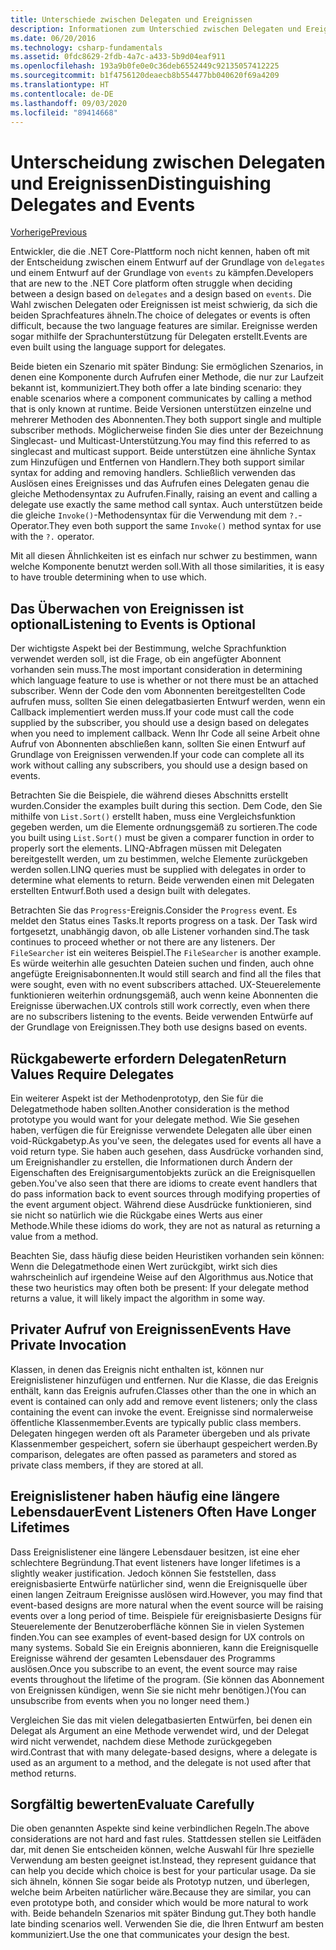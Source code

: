 ```yaml
---
title: Unterschiede zwischen Delegaten und Ereignissen
description: Informationen zum Unterschied zwischen Delegaten und Ereignissen und wann diese Features jeweils in .NET Core verwendet werden.
ms.date: 06/20/2016
ms.technology: csharp-fundamentals
ms.assetid: 0fdc8629-2fdb-4a7c-a433-5b9d04eaf911
ms.openlocfilehash: 193a9b0fe0e0c36deb6552449c92135057412225
ms.sourcegitcommit: b1f4756120deaecb8b554477bb040620f69a4209
ms.translationtype: HT
ms.contentlocale: de-DE
ms.lasthandoff: 09/03/2020
ms.locfileid: "89414668"
---
```

# <a name="distinguishing-delegates-and-events"></a><span data-ttu-id="ff632-103">Unterscheidung zwischen Delegaten und Ereignissen</span><span class="sxs-lookup"><span data-stu-id="ff632-103">Distinguishing Delegates and Events</span></span>

[<span data-ttu-id="ff632-104">Vorherige</span><span class="sxs-lookup"><span data-stu-id="ff632-104">Previous</span></span>](modern-events.md)

<span data-ttu-id="ff632-105">Entwickler, die die .NET Core-Plattform noch nicht kennen, haben oft mit der Entscheidung zwischen einem Entwurf auf der Grundlage von `delegates` und einem Entwurf auf der Grundlage von `events` zu kämpfen.</span><span class="sxs-lookup"><span data-stu-id="ff632-105">Developers that are new to the .NET Core platform often struggle when deciding between a design based on `delegates` and a design based on `events`.</span></span> <span data-ttu-id="ff632-106">Die Wahl zwischen Delegaten oder Ereignissen ist meist schwierig, da sich die beiden Sprachfeatures ähneln.</span><span class="sxs-lookup"><span data-stu-id="ff632-106">The choice of delegates or events is often difficult, because the two language features are similar.</span></span> <span data-ttu-id="ff632-107">Ereignisse werden sogar mithilfe der Sprachunterstützung für Delegaten erstellt.</span><span class="sxs-lookup"><span data-stu-id="ff632-107">Events are even built using the language support for delegates.</span></span>

<span data-ttu-id="ff632-108">Beide bieten ein Szenario mit später Bindung: Sie ermöglichen Szenarios, in denen eine Komponente durch Aufrufen einer Methode, die nur zur Laufzeit bekannt ist, kommuniziert.</span><span class="sxs-lookup"><span data-stu-id="ff632-108">They both offer a late binding scenario: they enable scenarios where a component communicates by calling a method that is only known at runtime.</span></span> <span data-ttu-id="ff632-109">Beide Versionen unterstützen einzelne und mehrerer Methoden des Abonnenten.</span><span class="sxs-lookup"><span data-stu-id="ff632-109">They both support single and multiple subscriber methods.</span></span> <span data-ttu-id="ff632-110">Möglicherweise finden Sie dies unter der Bezeichnung Singlecast- und Multicast-Unterstützung.</span><span class="sxs-lookup"><span data-stu-id="ff632-110">You may find this referred to as singlecast and multicast support.</span></span> <span data-ttu-id="ff632-111">Beide unterstützen eine ähnliche Syntax zum Hinzufügen und Entfernen von Handlern.</span><span class="sxs-lookup"><span data-stu-id="ff632-111">They both support similar syntax for adding and removing handlers.</span></span> <span data-ttu-id="ff632-112">Schließlich verwenden das Auslösen eines Ereignisses und das Aufrufen eines Delegaten genau die gleiche Methodensyntax zu Aufrufen.</span><span class="sxs-lookup"><span data-stu-id="ff632-112">Finally, raising an event and calling a delegate use exactly the same method call syntax.</span></span> <span data-ttu-id="ff632-113">Auch unterstützen beide die gleiche `Invoke()`-Methodensyntax für die Verwendung mit dem `?.`-Operator.</span><span class="sxs-lookup"><span data-stu-id="ff632-113">They even both support the same `Invoke()` method syntax for use with the `?.` operator.</span></span>

<span data-ttu-id="ff632-114">Mit all diesen Ähnlichkeiten ist es einfach nur schwer zu bestimmen, wann welche Komponente benutzt werden soll.</span><span class="sxs-lookup"><span data-stu-id="ff632-114">With all those similarities, it is easy to have trouble determining when to use which.</span></span>

## <a name="listening-to-events-is-optional"></a><span data-ttu-id="ff632-115">Das Überwachen von Ereignissen ist optional</span><span class="sxs-lookup"><span data-stu-id="ff632-115">Listening to Events is Optional</span></span>

<span data-ttu-id="ff632-116">Der wichtigste Aspekt bei der Bestimmung, welche Sprachfunktion verwendet werden soll, ist die Frage, ob ein angefügter Abonnent vorhanden sein muss.</span><span class="sxs-lookup"><span data-stu-id="ff632-116">The most important consideration in determining which language feature to use is whether or not there must be an attached subscriber.</span></span> <span data-ttu-id="ff632-117">Wenn der Code den vom Abonnenten bereitgestellten Code aufrufen muss, sollten Sie einen delegatbasierten Entwurf werden, wenn ein Callback implementiert werden muss.</span><span class="sxs-lookup"><span data-stu-id="ff632-117">If your code must call the code supplied by the subscriber, you should use a design based on delegates when you need to implement callback.</span></span> <span data-ttu-id="ff632-118">Wenn Ihr Code all seine Arbeit ohne Aufruf von Abonnenten abschließen kann, sollten Sie einen Entwurf auf Grundlage von Ereignissen verwenden.</span><span class="sxs-lookup"><span data-stu-id="ff632-118">If your code can complete all its work without calling any subscribers, you should use a design based on events.</span></span>

<span data-ttu-id="ff632-119">Betrachten Sie die Beispiele, die während dieses Abschnitts erstellt wurden.</span><span class="sxs-lookup"><span data-stu-id="ff632-119">Consider the examples built during this section.</span></span> <span data-ttu-id="ff632-120">Dem Code, den Sie mithilfe von `List.Sort()` erstellt haben, muss eine Vergleichsfunktion gegeben werden, um die Elemente ordnungsgemäß zu sortieren.</span><span class="sxs-lookup"><span data-stu-id="ff632-120">The code you built using `List.Sort()` must be given a comparer function in order to properly sort the elements.</span></span> <span data-ttu-id="ff632-121">LINQ-Abfragen müssen mit Delegaten bereitgestellt werden, um zu bestimmen, welche Elemente zurückgeben werden sollen.</span><span class="sxs-lookup"><span data-stu-id="ff632-121">LINQ queries must be supplied with delegates in order to determine what elements to return.</span></span> <span data-ttu-id="ff632-122">Beide verwenden einen mit Delegaten erstellten Entwurf.</span><span class="sxs-lookup"><span data-stu-id="ff632-122">Both used a design built with delegates.</span></span>

<span data-ttu-id="ff632-123">Betrachten Sie das `Progress`-Ereignis.</span><span class="sxs-lookup"><span data-stu-id="ff632-123">Consider the `Progress` event.</span></span> <span data-ttu-id="ff632-124">Es meldet den Status eines Tasks.</span><span class="sxs-lookup"><span data-stu-id="ff632-124">It reports progress on a task.</span></span>
<span data-ttu-id="ff632-125">Der Task wird fortgesetzt, unabhängig davon, ob alle Listener vorhanden sind.</span><span class="sxs-lookup"><span data-stu-id="ff632-125">The task continues to proceed whether or not there are any listeners.</span></span>
<span data-ttu-id="ff632-126">Der `FileSearcher` ist ein weiteres Beispiel.</span><span class="sxs-lookup"><span data-stu-id="ff632-126">The `FileSearcher` is another example.</span></span> <span data-ttu-id="ff632-127">Es würde weiterhin alle gesuchten Dateien suchen und finden, auch ohne angefügte Ereignisabonnenten.</span><span class="sxs-lookup"><span data-stu-id="ff632-127">It would still search and find all the files that were sought, even with no event subscribers attached.</span></span>
<span data-ttu-id="ff632-128">UX-Steuerelemente funktionieren weiterhin ordnungsgemäß, auch wenn keine Abonnenten die Ereignisse überwachen.</span><span class="sxs-lookup"><span data-stu-id="ff632-128">UX controls still work correctly, even when there are no subscribers listening to the events.</span></span> <span data-ttu-id="ff632-129">Beide verwenden Entwürfe auf der Grundlage von Ereignissen.</span><span class="sxs-lookup"><span data-stu-id="ff632-129">They both use designs based on events.</span></span>

## <a name="return-values-require-delegates"></a><span data-ttu-id="ff632-130">Rückgabewerte erfordern Delegaten</span><span class="sxs-lookup"><span data-stu-id="ff632-130">Return Values Require Delegates</span></span>

<span data-ttu-id="ff632-131">Ein weiterer Aspekt ist der Methodenprototyp, den Sie für die Delegatmethode haben sollten.</span><span class="sxs-lookup"><span data-stu-id="ff632-131">Another consideration is the method prototype you would want for your delegate method.</span></span> <span data-ttu-id="ff632-132">Wie Sie gesehen haben, verfügen die für Ereignisse verwendete Delegaten alle über einen void-Rückgabetyp.</span><span class="sxs-lookup"><span data-stu-id="ff632-132">As you've seen, the delegates used for events all have a void return type.</span></span> <span data-ttu-id="ff632-133">Sie haben auch gesehen, dass Ausdrücke vorhanden sind, um Ereignishandler zu erstellen, die Informationen durch Ändern der Eigenschaften des Ereignisargumentobjekts zurück an die Ereignisquellen geben.</span><span class="sxs-lookup"><span data-stu-id="ff632-133">You've also seen that there are idioms to create event handlers that do pass information back to event sources through modifying properties of the event argument object.</span></span> <span data-ttu-id="ff632-134">Während diese Ausdrücke funktionieren, sind sie nicht so natürlich wie die Rückgabe eines Werts aus einer Methode.</span><span class="sxs-lookup"><span data-stu-id="ff632-134">While these idioms do work, they are not as natural as returning a value from a method.</span></span>

<span data-ttu-id="ff632-135">Beachten Sie, dass häufig diese beiden Heuristiken vorhanden sein können: Wenn die Delegatmethode einen Wert zurückgibt, wirkt sich dies wahrscheinlich auf irgendeine Weise auf den Algorithmus aus.</span><span class="sxs-lookup"><span data-stu-id="ff632-135">Notice that these two heuristics may often both be present: If your delegate method returns a value, it will likely impact the algorithm in some way.</span></span>

## <a name="events-have-private-invocation"></a><span data-ttu-id="ff632-136">Privater Aufruf von Ereignissen</span><span class="sxs-lookup"><span data-stu-id="ff632-136">Events Have Private Invocation</span></span>

<span data-ttu-id="ff632-137">Klassen, in denen das Ereignis nicht enthalten ist, können nur Ereignislistener hinzufügen und entfernen. Nur die Klasse, die das Ereignis enthält, kann das Ereignis aufrufen.</span><span class="sxs-lookup"><span data-stu-id="ff632-137">Classes other than the one in which an event is contained can only add and remove event listeners; only the class containing the event can invoke the event.</span></span> <span data-ttu-id="ff632-138">Ereignisse sind normalerweise öffentliche Klassenmember.</span><span class="sxs-lookup"><span data-stu-id="ff632-138">Events are typically public class members.</span></span>
<span data-ttu-id="ff632-139">Delegaten hingegen werden oft als Parameter übergeben und als private Klassenmember gespeichert, sofern sie überhaupt gespeichert werden.</span><span class="sxs-lookup"><span data-stu-id="ff632-139">By comparison, delegates are often passed as parameters and stored as private class members, if they are stored at all.</span></span>

## <a name="event-listeners-often-have-longer-lifetimes"></a><span data-ttu-id="ff632-140">Ereignislistener haben häufig eine längere Lebensdauer</span><span class="sxs-lookup"><span data-stu-id="ff632-140">Event Listeners Often Have Longer Lifetimes</span></span>

<span data-ttu-id="ff632-141">Dass Ereignislistener eine längere Lebensdauer besitzen, ist eine eher schlechtere Begründung.</span><span class="sxs-lookup"><span data-stu-id="ff632-141">That event listeners have longer lifetimes is a slightly weaker justification.</span></span> <span data-ttu-id="ff632-142">Jedoch können Sie feststellen, dass ereignisbasierte Entwürfe natürlicher sind, wenn die Ereignisquelle über einen langen Zeitraum Ereignisse auslösen wird.</span><span class="sxs-lookup"><span data-stu-id="ff632-142">However, you may find that event-based designs are more natural when the event source will be raising events over a long period of time.</span></span> <span data-ttu-id="ff632-143">Beispiele für ereignisbasierte Designs für Steuerelemente der Benutzeroberfläche können Sie in vielen Systemen finden.</span><span class="sxs-lookup"><span data-stu-id="ff632-143">You can see examples of event-based design for UX controls on many systems.</span></span> <span data-ttu-id="ff632-144">Sobald Sie ein Ereignis abonnieren, kann die Ereignisquelle Ereignisse während der gesamten Lebensdauer des Programms auslösen.</span><span class="sxs-lookup"><span data-stu-id="ff632-144">Once you subscribe to an event, the event source may raise events throughout the lifetime of the program.</span></span>
<span data-ttu-id="ff632-145">(Sie können das Abonnement von Ereignissen kündigen, wenn Sie sie nicht mehr benötigen.)</span><span class="sxs-lookup"><span data-stu-id="ff632-145">(You can unsubscribe from events when you no longer need them.)</span></span>

<span data-ttu-id="ff632-146">Vergleichen Sie das mit vielen delegatbasierten Entwürfen, bei denen ein Delegat als Argument an eine Methode verwendet wird, und der Delegat wird nicht verwendet, nachdem diese Methode zurückgegeben wird.</span><span class="sxs-lookup"><span data-stu-id="ff632-146">Contrast that with many delegate-based designs, where a delegate is used as an argument to a method, and the delegate is not used after that method returns.</span></span>

## <a name="evaluate-carefully"></a><span data-ttu-id="ff632-147">Sorgfältig bewerten</span><span class="sxs-lookup"><span data-stu-id="ff632-147">Evaluate Carefully</span></span>

<span data-ttu-id="ff632-148">Die oben genannten Aspekte sind keine verbindlichen Regeln.</span><span class="sxs-lookup"><span data-stu-id="ff632-148">The above considerations are not hard and fast rules.</span></span> <span data-ttu-id="ff632-149">Stattdessen stellen sie Leitfäden dar, mit denen Sie entscheiden können, welche Auswahl für Ihre spezielle Verwendung am besten geeignet ist.</span><span class="sxs-lookup"><span data-stu-id="ff632-149">Instead, they represent guidance that can help you decide which choice is best for your particular usage.</span></span> <span data-ttu-id="ff632-150">Da sie sich ähneln, können Sie sogar beide als Prototyp nutzen, und überlegen, welche beim Arbeiten natürlicher wäre.</span><span class="sxs-lookup"><span data-stu-id="ff632-150">Because they are similar, you can even prototype both, and consider which would be more natural to work with.</span></span> <span data-ttu-id="ff632-151">Beide behandeln Szenarios mit später Bindung gut.</span><span class="sxs-lookup"><span data-stu-id="ff632-151">They both handle late binding scenarios well.</span></span> <span data-ttu-id="ff632-152">Verwenden Sie die, die Ihren Entwurf am besten kommuniziert.</span><span class="sxs-lookup"><span data-stu-id="ff632-152">Use the one that communicates your design the best.</span></span>
